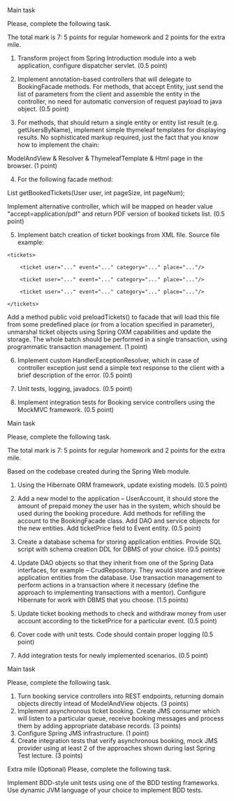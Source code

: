 Main task

Please, complete the following task.

The total mark is 7:  5 points for regular homework and 2 points for the extra mile.

1. Transform project from Spring Introduction module into a web application, configure dispatcher servlet. (0.5 point)

2. Implement annotation-based controllers that will delegate to BookingFacade methods. For methods, that accept Entity, just send the list of parameters from the client and assemble the entity in the controller, no need for automatic conversion of request payload to java object. (0.5 point)

3. For methods, that should return a single entity or entity list result (e.g. getUsersByName), implement simple thymeleaf templates for displaying results. No sophisticated markup required, just the fact that you know how to implement the chain:

ModelAndView & Resolver & ThymeleafTemplate & Html page in the browser. (1 point)

4. For the following facade method:

List getBookedTickets(User user, int pageSize, int pageNum);

Implement alternative controller, which will be mapped on header value "accept=application/pdf" and return PDF version of booked tickets list. (0.5 point)

5. Implement batch creation of ticket bookings from XML file. Source file example:

```
<tickets>

    <ticket user="..." event="..." category="..." place="..."/>

    <ticket user="..." event="..." category="..." place="..."/>

    <ticket user="..." event="..." category="..." place="..."/>

</tickets>
```
Add a method public void preloadTickets() to facade that will load this file from some predefined place (or from a location specified in parameter), unmarshal ticket objects using Spring OXM capabilities and update the storage. The whole batch should be performed in a single transaction, using programmatic transaction management. (1 point)

6. Implement custom HandlerExceptionResolver, which in case of controller exception just send a simple text response to the client with a brief description of the error. (0.5 point) 

7. Unit tests, logging, javadocs. (0.5 point)

8. Implement integration tests for Booking service controllers using the MockMVC framework. (0.5 point)

Main task

   Please, complete the following task.

The total mark is 7:  5 points for regular homework and 2 points for the extra mile.

Based on the codebase created during the Spring Web module.

1. Using the Hibernate ORM framework, update existing models. (0.5 point)

2. Add a new model to the application – UserAccount, it should store the amount of prepaid money the user has in the system, which should be used during the booking procedure. Add methods for refilling the account to the BookingFacade class. Add DAO and service objects for the new entities. Add ticketPrice field to Event entity. (0.5 point)

3. Create a database schema for storing application entities. Provide SQL script with schema creation DDL for DBMS of your choice. (0.5 points)

4. Update DAO objects so that they inherit from one of the Spring Data interfaces, for example – CrudRepository. They would store and retrieve application entities from the database. Use transaction management to perform actions in a transaction where it necessary (define the approach to implementing transactions with a mentor). Configure Hibernate for work with DBMS that you choose. (1.5 points)

5. Update ticket booking methods to check and withdraw money from user account according to the ticketPrice for a particular event. (0.5 point)

6. Cover code with unit tests. Code should contain proper logging (0.5 point)

7. Add integration tests for newly implemented scenarios. (0.5 point)


Main task

Please, complete the following task.

1. Turn booking service controllers into REST endpoints, returning domain objects directly intead of ModelAndView objects. (3 points)
2. Implement asynchronous ticket booking. Create JMS consumer which will listen to a particular queue, receive booking messages and process them by adding appropriate database records. (3 points)
3. Configure Spring JMS infrastructure. (1 point)
4. Create integration tests that verify asynchronous booking, mock JMS provider using at least 2 of the approaches shown during last Spring Test lecture. (3 points)


Extra mile (Optional)
Please, complete the following task.

Implement BDD-style unit tests using one of the BDD testing frameworks.
Use dynamic JVM language of your choice to implement BDD tests.
